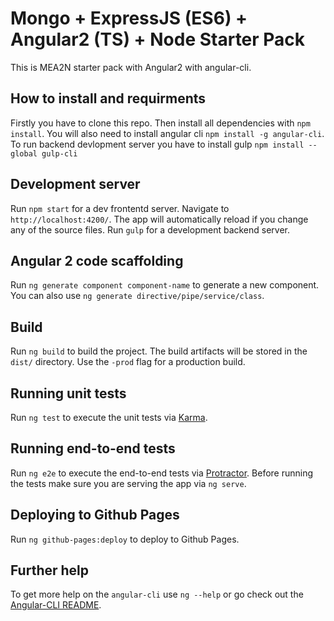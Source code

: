 # Mongo + ExpressJS (ES6) + Angular2 (TS) + Node Starter Pack

This is MEA2N starter pack with Angular2 with angular-cli. 

## How to install and requirments
Firstly you have to clone this repo.
Then install all dependencies with `npm install`. You will also need to install angular cli  `npm install -g angular-cli`. To run backend devlopment server you have to install gulp `npm install --global gulp-cli`

## Development server
Run `npm start` for a dev frontentd server. Navigate to `http://localhost:4200/`. The app will automatically reload if you change any of the source files. Run `gulp` for a development backend server. 

## Angular 2 code scaffolding

Run `ng generate component component-name` to generate a new component. You can also use `ng generate directive/pipe/service/class`.

## Build

Run `ng build` to build the project. The build artifacts will be stored in the `dist/` directory. Use the `-prod` flag for a production build.

## Running unit tests

Run `ng test` to execute the unit tests via [Karma](https://karma-runner.github.io).

## Running end-to-end tests

Run `ng e2e` to execute the end-to-end tests via [Protractor](http://www.protractortest.org/).
Before running the tests make sure you are serving the app via `ng serve`.

## Deploying to Github Pages

Run `ng github-pages:deploy` to deploy to Github Pages.

## Further help

To get more help on the `angular-cli` use `ng --help` or go check out the [Angular-CLI README](https://github.com/angular/angular-cli/blob/master/README.md).
